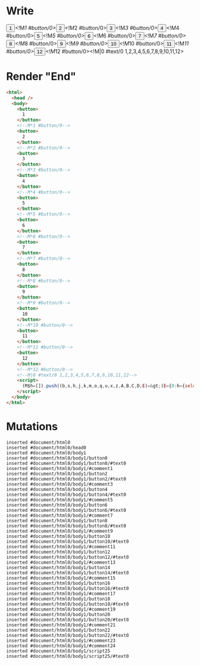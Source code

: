 # Write
  <button>1</button><!M*1 #button/0><button>2</button><!M*2 #button/0><button>3</button><!M*3 #button/0><button>4</button><!M*4 #button/0><button>5</button><!M*5 #button/0><button>6</button><!M*6 #button/0><button>7</button><!M*7 #button/0><button>8</button><!M*8 #button/0><button>9</button><!M*9 #button/0><button>10</button><!M*10 #button/0><button>11</button><!M*11 #button/0><button>12</button><!M*12 #button/0><!M|0 #text/0 1,2,3,4,5,6,7,8,9,10,11,12><script>(M$h=[]).push((b,s,h,j,k,m,o,q,u,x,z,A,B,C,D,E)=>(E={0:h={selected:0,"#text/0(":new Map([[0,j={num:1}],[1,k={num:2}],[2,m={num:3}],[3,o={num:4}],[4,q={num:5}],[5,u={num:6}],[6,x={num:7}],[7,z={num:8}],[8,A={num:9}],[9,B={num:10}],[10,C={num:11}],[11,D={num:12}]])},1:j,2:k,3:m,4:o,5:q,6:u,7:x,8:z,9:A,10:B,11:C,12:D},j._=k._=m._=o._=q._=u._=x._=z._=A._=B._=C._=D._=h,E),[1,"packages/translator-tags/src/__tests__/fixtures/basic-nested-scope-for/template.marko_1_num",2,"packages/translator-tags/src/__tests__/fixtures/basic-nested-scope-for/template.marko_1_num",3,"packages/translator-tags/src/__tests__/fixtures/basic-nested-scope-for/template.marko_1_num",4,"packages/translator-tags/src/__tests__/fixtures/basic-nested-scope-for/template.marko_1_num",5,"packages/translator-tags/src/__tests__/fixtures/basic-nested-scope-for/template.marko_1_num",6,"packages/translator-tags/src/__tests__/fixtures/basic-nested-scope-for/template.marko_1_num",7,"packages/translator-tags/src/__tests__/fixtures/basic-nested-scope-for/template.marko_1_num",8,"packages/translator-tags/src/__tests__/fixtures/basic-nested-scope-for/template.marko_1_num",9,"packages/translator-tags/src/__tests__/fixtures/basic-nested-scope-for/template.marko_1_num",10,"packages/translator-tags/src/__tests__/fixtures/basic-nested-scope-for/template.marko_1_num",11,"packages/translator-tags/src/__tests__/fixtures/basic-nested-scope-for/template.marko_1_num",12,"packages/translator-tags/src/__tests__/fixtures/basic-nested-scope-for/template.marko_1_num",])</script>


# Render "End"
```html
<html>
  <head />
  <body>
    <button>
      1
    </button>
    <!--M*1 #button/0-->
    <button>
      2
    </button>
    <!--M*2 #button/0-->
    <button>
      3
    </button>
    <!--M*3 #button/0-->
    <button>
      4
    </button>
    <!--M*4 #button/0-->
    <button>
      5
    </button>
    <!--M*5 #button/0-->
    <button>
      6
    </button>
    <!--M*6 #button/0-->
    <button>
      7
    </button>
    <!--M*7 #button/0-->
    <button>
      8
    </button>
    <!--M*8 #button/0-->
    <button>
      9
    </button>
    <!--M*9 #button/0-->
    <button>
      10
    </button>
    <!--M*10 #button/0-->
    <button>
      11
    </button>
    <!--M*11 #button/0-->
    <button>
      12
    </button>
    <!--M*12 #button/0-->
    <!--M|0 #text/0 1,2,3,4,5,6,7,8,9,10,11,12-->
    <script>
      (M$h=[]).push((b,s,h,j,k,m,o,q,u,x,z,A,B,C,D,E)=&gt;(E={0:h={selected:0,"#text/0(":new Map([[0,j={num:1}],[1,k={num:2}],[2,m={num:3}],[3,o={num:4}],[4,q={num:5}],[5,u={num:6}],[6,x={num:7}],[7,z={num:8}],[8,A={num:9}],[9,B={num:10}],[10,C={num:11}],[11,D={num:12}]])},1:j,2:k,3:m,4:o,5:q,6:u,7:x,8:z,9:A,10:B,11:C,12:D},j._=k._=m._=o._=q._=u._=x._=z._=A._=B._=C._=D._=h,E),[1,"packages/translator-tags/src/__tests__/fixtures/basic-nested-scope-for/template.marko_1_num",2,"packages/translator-tags/src/__tests__/fixtures/basic-nested-scope-for/template.marko_1_num",3,"packages/translator-tags/src/__tests__/fixtures/basic-nested-scope-for/template.marko_1_num",4,"packages/translator-tags/src/__tests__/fixtures/basic-nested-scope-for/template.marko_1_num",5,"packages/translator-tags/src/__tests__/fixtures/basic-nested-scope-for/template.marko_1_num",6,"packages/translator-tags/src/__tests__/fixtures/basic-nested-scope-for/template.marko_1_num",7,"packages/translator-tags/src/__tests__/fixtures/basic-nested-scope-for/template.marko_1_num",8,"packages/translator-tags/src/__tests__/fixtures/basic-nested-scope-for/template.marko_1_num",9,"packages/translator-tags/src/__tests__/fixtures/basic-nested-scope-for/template.marko_1_num",10,"packages/translator-tags/src/__tests__/fixtures/basic-nested-scope-for/template.marko_1_num",11,"packages/translator-tags/src/__tests__/fixtures/basic-nested-scope-for/template.marko_1_num",12,"packages/translator-tags/src/__tests__/fixtures/basic-nested-scope-for/template.marko_1_num",])
    </script>
  </body>
</html>
```

# Mutations
```
inserted #document/html0
inserted #document/html0/head0
inserted #document/html0/body1
inserted #document/html0/body1/button0
inserted #document/html0/body1/button0/#text0
inserted #document/html0/body1/#comment1
inserted #document/html0/body1/button2
inserted #document/html0/body1/button2/#text0
inserted #document/html0/body1/#comment3
inserted #document/html0/body1/button4
inserted #document/html0/body1/button4/#text0
inserted #document/html0/body1/#comment5
inserted #document/html0/body1/button6
inserted #document/html0/body1/button6/#text0
inserted #document/html0/body1/#comment7
inserted #document/html0/body1/button8
inserted #document/html0/body1/button8/#text0
inserted #document/html0/body1/#comment9
inserted #document/html0/body1/button10
inserted #document/html0/body1/button10/#text0
inserted #document/html0/body1/#comment11
inserted #document/html0/body1/button12
inserted #document/html0/body1/button12/#text0
inserted #document/html0/body1/#comment13
inserted #document/html0/body1/button14
inserted #document/html0/body1/button14/#text0
inserted #document/html0/body1/#comment15
inserted #document/html0/body1/button16
inserted #document/html0/body1/button16/#text0
inserted #document/html0/body1/#comment17
inserted #document/html0/body1/button18
inserted #document/html0/body1/button18/#text0
inserted #document/html0/body1/#comment19
inserted #document/html0/body1/button20
inserted #document/html0/body1/button20/#text0
inserted #document/html0/body1/#comment21
inserted #document/html0/body1/button22
inserted #document/html0/body1/button22/#text0
inserted #document/html0/body1/#comment23
inserted #document/html0/body1/#comment24
inserted #document/html0/body1/script25
inserted #document/html0/body1/script25/#text0
```